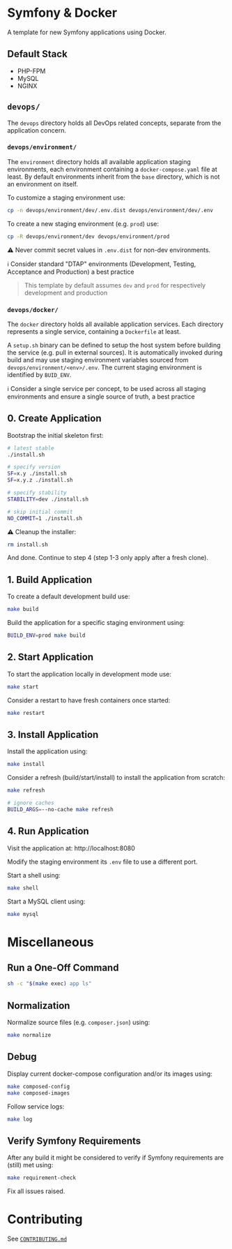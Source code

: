 # Symfony & Docker

A template for new Symfony applications using Docker.

## Default Stack

- PHP-FPM
- MySQL
- NGINX

## `devops/`

The `devops` directory holds all DevOps related concepts, separate from the application concern.

### `devops/environment/`

The `environment` directory holds all available application staging environments, each environment containing a
`docker-compose.yaml` file at least. By default environments inherit from the `base` directory, which is not an
environment on itself.

To customize a staging environment use:

```bash
cp -n devops/environment/dev/.env.dist devops/environment/dev/.env
```

To create a new staging environment (e.g. `prod`) use:

```bash
cp -R devops/environment/dev devops/environment/prod
```

⚠️ Never commit secret values in `.env.dist` for non-dev environments.

ℹ️ Consider standard "DTAP" environments (Development, Testing, Acceptance and Production) a best practice

> This template by default assumes `dev` and `prod` for respectively development and production

### `devops/docker/`

The `docker` directory holds all available application services. Each directory represents a single service, containing
a `Dockerfile` at least.

A `setup.sh` binary can be defined to setup the host system before building the service (e.g. pull in external sources).
It is automatically invoked during build and may use staging environment variables sourced from `devops/environment/<env>/.env`.
The current staging environment is identified by `BUID_ENV`.

ℹ️ Consider a single service per concept, to be used across all staging environments and ensure a single source of truth,
a best practice

## 0. Create Application

Bootstrap the initial skeleton first:

```bash
# latest stable
./install.sh

# specify version
SF=x.y ./install.sh
SF=x.y.z ./install.sh

# specify stability
STABILITY=dev ./install.sh

# skip initial commit
NO_COMMIT=1 ./install.sh
```

⚠️ Cleanup the installer:

```bash
rm install.sh
```

And done. Continue to step 4 (step 1-3 only apply after a fresh clone).

## 1. Build Application

To create a default development build use:

```bash
make build
```

Build the application for a specific staging environment using:

```bash
BUILD_ENV=prod make build
```

## 2. Start Application

To start the application locally in development mode use:

```bash
make start
```

Consider a restart to have fresh containers once started:

```bash
make restart
```

## 3. Install Application

Install the application using:

```bash
make install
```

Consider a refresh (build/start/install) to install the application from scratch:

```bash
make refresh

# ignore caches
BUILD_ARGS=--no-cache make refresh
```

## 4. Run Application

Visit the application at: http://localhost:8080

Modify the staging environment its `.env` file to use a different port.

Start a shell using:

```bash
make shell
```

Start a MySQL client using:

```bash
make mysql
```

# Miscellaneous

## Run a One-Off Command

```bash
sh -c "$(make exec) app ls"
```

## Normalization

Normalize source files (e.g. `composer.json`) using:

```bash
make normalize
```

## Debug

Display current docker-compose configuration and/or its images using:

```bash
make composed-config
make composed-images
```

Follow service logs:

```bash
make log
```

## Verify Symfony Requirements

After any build it might be considered to verify if Symfony requirements are (still) met using:

```bash
make requirement-check
```

Fix all issues raised.

# Contributing

See [`CONTRIBUTING.md`](CONTRIBUTING.md)
